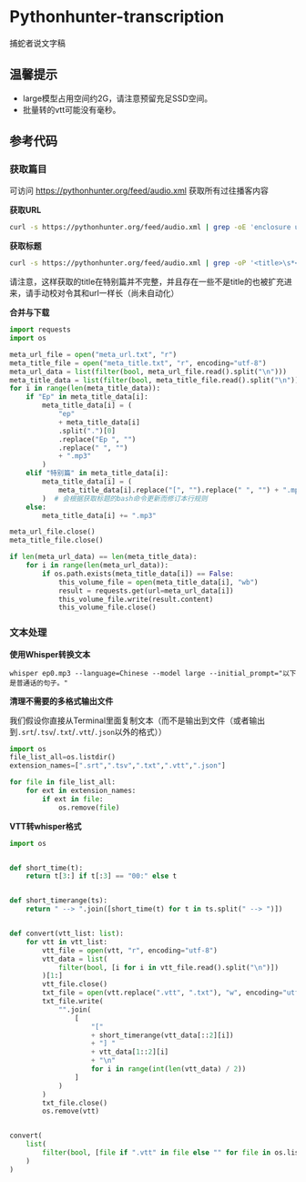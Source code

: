 # Pythonhunter-transcription

捕蛇者说文字稿

## 温馨提示

+ large模型占用空间约2G，请注意预留充足SSD空间。
+ 批量转的vtt可能没有毫秒。

## 参考代码

### 获取篇目

可访问 https://pythonhunter.org/feed/audio.xml 获取所有过往播客内容

**获取URL**

```bash
curl -s https://pythonhunter.org/feed/audio.xml | grep -oE 'enclosure url="([^"]+)"' | cut -d\" -f 2 > meta_url.txt
```

**获取标题**

```bash
curl -s https://pythonhunter.org/feed/audio.xml | grep -oP '<title>\s*<!\[CDATA\[\K[^]]*' > meta_title.txt
```

请注意，这样获取的title在特别篇并不完整，并且存在一些不是title的也被扩充进来，请手动校对令其和url一样长（尚未自动化）

**合并与下载**
```python
import requests
import os

meta_url_file = open("meta_url.txt", "r")
meta_title_file = open("meta_title.txt", "r", encoding="utf-8")
meta_url_data = list(filter(bool, meta_url_file.read().split("\n")))
meta_title_data = list(filter(bool, meta_title_file.read().split("\n")))
for i in range(len(meta_title_data)):
    if "Ep" in meta_title_data[i]:
        meta_title_data[i] = (
            "ep"
            + meta_title_data[i]
            .split(".")[0]
            .replace("Ep ", "")
            .replace(" ", "")
            + ".mp3"
        )
    elif "特别篇" in meta_title_data[i]:
        meta_title_data[i] = (
            meta_title_data[i].replace("[", "").replace(" ", "") + ".mp3"
        )  # 会根据获取标题的bash命令更新而修订本行规则
    else:
        meta_title_data[i] += ".mp3"

meta_url_file.close()
meta_title_file.close()

if len(meta_url_data) == len(meta_title_data):
    for i in range(len(meta_url_data)):
        if os.path.exists(meta_title_data[i]) == False:
            this_volume_file = open(meta_title_data[i], "wb")
            result = requests.get(url=meta_url_data[i])
            this_volume_file.write(result.content)
            this_volume_file.close()
```

### 文本处理

**使用Whisper转换文本**

```shell
whisper ep0.mp3 --language=Chinese --model large --initial_prompt="以下是普通话的句子。"
```

**清理不需要的多格式输出文件**

我们假设你直接从Terminal里面复制文本（而不是输出到文件（或者输出到`.srt`/`.tsv`/`.txt`/`.vtt`/`.json`以外的格式））
```python
import os
file_list_all=os.listdir()
extension_names=[".srt",".tsv",".txt",".vtt",".json"]

for file in file_list_all:
    for ext in extension_names:
        if ext in file:
            os.remove(file)
```

**VTT转whisper格式**

```python
import os


def short_time(t):
    return t[3:] if t[:3] == "00:" else t


def short_timerange(ts):
    return " --> ".join([short_time(t) for t in ts.split(" --> ")])


def convert(vtt_list: list):
    for vtt in vtt_list:
        vtt_file = open(vtt, "r", encoding="utf-8")
        vtt_data = list(
            filter(bool, [i for i in vtt_file.read().split("\n")])
        )[1:]
        vtt_file.close()
        txt_file = open(vtt.replace(".vtt", ".txt"), "w", encoding="utf-8")
        txt_file.write(
            "".join(
                [
                    "["
                    + short_timerange(vtt_data[::2][i])
                    + "] "
                    + vtt_data[1::2][i]
                    + "\n"
                    for i in range(int(len(vtt_data) / 2))
                ]
            )
        )
        txt_file.close()
        os.remove(vtt)


convert(
    list(
        filter(bool, [file if ".vtt" in file else "" for file in os.listdir()])
    )
)
```
